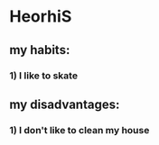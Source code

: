 # HeorhiS

## my habits:
### 1) I like to skate

## my disadvantages:
### 1) I don't like to clean my house
